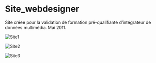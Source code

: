Site_webdesigner
================

Site créee pour la validation de formation pré-qualifiante d’intégrateur de données multimédia.
Mai 2011.


![Site1](https://raw.githubusercontent.com/drabahi/Site_webdesigner/master/site_1.jpg)

![Site2](https://raw.githubusercontent.com/drabahi/Site_webdesigner/master/site_2.jpg)

![Site3](https://raw.githubusercontent.com/drabahi/Site_webdesigner/master/site_3.jpg)
